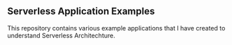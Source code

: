Serverless Application Examples
-------------------------------
This repository contains various example applications that I have created to understand Serverless Architechture.
